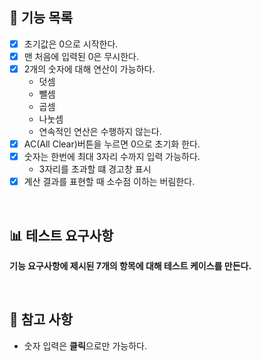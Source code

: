 ## 🎯 기능 목록

- [X] 초기값은 0으로 시작한다.
- [X] 맨 처음에 입력된 0은 무시한다.
- [X] 2개의 숫자에 대해 연산이 가능하다.
  - 덧셈
  - 뺄셈
  - 곱셈
  - 나눗셈
  - 연속적인 연산은 수행하지 않는다.
- [X] AC(All Clear)버튼을 누르면 0으로 초기화 한다.
- [X] 숫자는 한번에 최대 3자리 수까지 입력 가능하다.
  - 3자리를 초과할 떄 경고창 표시
- [X] 계산 결과를 표현할 때 소수점 이하는 버림한다.

<br/>

## 📊 테스트 요구사항

**기능 요구사항에 제시된 7개의 항목에 대해 테스트 케이스를 만든다.**

<br/>

## 📄 참고 사항

- 숫자 입력은 **클릭**으로만 가능하다.

<br/>
